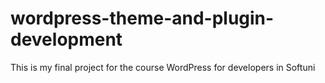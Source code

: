 # wordpress-theme-and-plugin-development
This is my final project for the course WordPress for developers in Softuni
